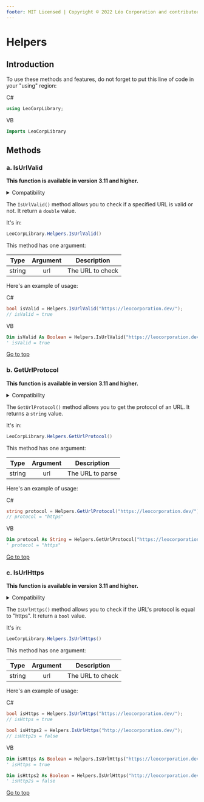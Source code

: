 ```yaml
---
footer: MIT Licensed | Copyright © 2022 Léo Corporation and contributors
---
```

# Helpers
## Introduction
To use these methods and features, do not forget to put this line of code in your "using" region:

C#

~~~ cs
using LeoCorpLibrary;
~~~

VB

~~~ vb
Imports LeoCorpLibrary
~~~
## Methods

### a. IsUrlValid
**This function is available in version 3.11 and higher.**

<details>
<summary>Compatibility</summary>

| Frameworks | LeoCorpLibrary | LeoCorpLibrary.Core |
| :-----: | :----------------: | :---------------------: |
| .NET 6 | ✔ | ✔ |
| .NET 5 | ✔ | ✔ |
| .NET Core 3.1 | ✔ | ✔ |
| .NET Framework 4.5 | ✔ | ✔ |

</details>

The `IsUrlValid()` method allows you to check if a specified URL is valid or not. It return a `double` value.

It's in:

~~~ cs
LeoCorpLibrary.Helpers.IsUrlValid()
~~~
This method has one argument:

| Type | Argument | Description | 
| :--: | :-------: | :---------: |
| string | url | The URL to check |

Here's an example of usage:

C#

~~~ cs
bool isValid = Helpers.IsUrlValid("https://leocorporation.dev/");
// isValid = true
~~~

VB

~~~ vb
Dim isValid As Boolean = Helpers.IsUrlValid("https://leocorporation.dev/")
' isValid = true
~~~

[Go to top](#helpers)


### b. GetUrlProtocol
**This function is available in version 3.11 and higher.**

<details>
<summary>Compatibility</summary>

| Frameworks | LeoCorpLibrary | LeoCorpLibrary.Core |
| :-----: | :----------------: | :---------------------: |
| .NET 6 | ✔ | ✔ |
| .NET 5 | ✔ | ✔ |
| .NET Core 3.1 | ✔ | ✔ |
| .NET Framework 4.5 | ✔ | ✔ |

</details>

The `GetUrlProtocol()` method allows you to get the protocol of an URL. It returns a `string` value.

It's in:

~~~ cs
LeoCorpLibrary.Helpers.GetUrlProtocol()
~~~
This method has one argument:

| Type | Argument | Description | 
| :--: | :-------: | :---------: |
| string | url | The URL to parse |

Here's an example of usage:

C#

~~~ cs
string protocol = Helpers.GetUrlProtocol("https://leocorporation.dev/");
// protocol = "https"
~~~

VB

~~~ vb
Dim protocol As String = Helpers.GetUrlProtocol("https://leocorporation.dev/")
' protocol = "https"
~~~

[Go to top](#helpers)


### c. IsUrlHttps
**This function is available in version 3.11 and higher.**

<details>
<summary>Compatibility</summary>

| Frameworks | LeoCorpLibrary | LeoCorpLibrary.Core |
| :-----: | :----------------: | :---------------------: |
| .NET 6 | ✔ | ✔ |
| .NET 5 | ✔ | ✔ |
| .NET Core 3.1 | ✔ | ✔ |
| .NET Framework 4.5 | ✔ | ✔ |

</details>

The `IsUrlHttps()` method allows you to check if the URL's protocol is equal to "https". It return a `bool` value.

It's in:

~~~ cs
LeoCorpLibrary.Helpers.IsUrlHttps()
~~~
This method has one argument:

| Type | Argument | Description | 
| :--: | :-------: | :---------: |
| string | url | The URL to check |

Here's an example of usage:

C#

~~~ cs
bool isHttps = Helpers.IsUrlHttps("https://leocorporation.dev/");
// isHttps = true

bool isHttps2 = Helpers.IsUrlHttps("http://leocorporation.dev/");
// isHttp2s = false
~~~

VB

~~~ vb
Dim isHttps As Boolean = Helpers.IsUrlHttps("https://leocorporation.dev/")
' isHttps = true

Dim isHttps2 As Boolean = Helpers.IsUrlHttps("http://leocorporation.dev/")
' isHttp2s = false
~~~

[Go to top](#helpers)